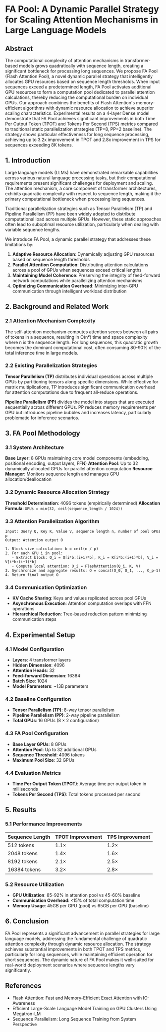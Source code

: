 # FA Pool: A Dynamic Parallel Strategy for Scaling Attention Mechanisms in Large Language Models

## Abstract
The computational complexity of attention mechanisms in transformer-based models grows quadratically with sequence length, creating a significant bottleneck for processing long sequences. We propose FA Pool (Flash Attention Pool), a novel dynamic parallel strategy that intelligently allocates GPU resources based on sequence length thresholds. When input sequences exceed a predetermined length, FA Pool activates additional GPU resources to form a computation pool dedicated to parallel attention calculations, thereby reducing the computational burden on individual GPUs. Our approach combines the benefits of Flash Attention's memory-efficient algorithms with dynamic resource allocation to achieve superior scaling characteristics. Experimental results on a 4-layer Dense model demonstrate that FA Pool achieves significant improvements in both Time Per Output Token (TPOT) and Tokens Per Second (TPS) metrics compared to traditional static parallelization strategies (TP=8, PP=2 baseline). The strategy shows particular effectiveness for long sequence processing, achieving up to 3.2x improvement in TPOT and 2.8x improvement in TPS for sequences exceeding 8K tokens.

## 1. Introduction
Large language models (LLMs) have demonstrated remarkable capabilities across various natural language processing tasks, but their computational requirements present significant challenges for deployment and scaling. The attention mechanism, a core component of transformer architectures, exhibits quadratic complexity with respect to sequence length, making it the primary computational bottleneck when processing long sequences.

Traditional parallelization strategies such as Tensor Parallelism (TP) and Pipeline Parallelism (PP) have been widely adopted to distribute computational load across multiple GPUs. However, these static approaches often lead to suboptimal resource utilization, particularly when dealing with variable sequence lengths.

We introduce FA Pool, a dynamic parallel strategy that addresses these limitations by:
1. **Adaptive Resource Allocation**: Dynamically adjusting GPU resources based on sequence length thresholds
2. **Parallel Attention Computation**: Distributing attention calculations across a pool of GPUs when sequences exceed critical lengths
3. **Maintaining Model Coherence**: Preserving the integrity of feed-forward network computations while parallelizing attention mechanisms
4. **Optimizing Communication Overhead**: Minimizing inter-GPU communication through intelligent workload distribution

## 2. Background and Related Work

### 2.1 Attention Mechanism Complexity
The self-attention mechanism computes attention scores between all pairs of tokens in a sequence, resulting in O(n²) time and space complexity where n is the sequence length. For long sequences, this quadratic growth becomes the dominant computational cost, often consuming 80-90% of the total inference time in large models.

### 2.2 Existing Parallelization Strategies
**Tensor Parallelism (TP)** distributes individual operations across multiple GPUs by partitioning tensors along specific dimensions. While effective for matrix multiplications, TP introduces significant communication overhead for attention computations due to frequent all-reduce operations.

**Pipeline Parallelism (PP)** divides the model into stages that are executed sequentially across different GPUs. PP reduces memory requirements per GPU but introduces pipeline bubbles and increases latency, particularly problematic for inference scenarios.

## 3. FA Pool Methodology

### 3.1 System Architecture
**Base Layer**: 8 GPUs maintaining core model components (embedding, positional encoding, output layers, FFN)
**Attention Pool**: Up to 32 dynamically allocated GPUs for parallel attention computation
**Resource Manager**: Monitors sequence length and manages GPU allocation/deallocation

### 3.2 Dynamic Resource Allocation Strategy
**Threshold Determination**: 4096 tokens (empirically determined)
**Allocation Formula**: `GPUs = min(32, ceil(sequence_length / 1024))`

### 3.3 Attention Parallelization Algorithm
```
Input: Query Q, Key K, Value V, sequence length n, number of pool GPUs p
Output: Attention output O

1. Block size calculation: b = ceil(n / p)
2. For each GPU i in pool:
   - Extract block: Q_i = Q[i*b:(i+1)*b], K_i = K[i*b:(i+1)*b], V_i = V[i*b:(i+1)*b]
   - Compute local attention: O_i = FlashAttention(Q_i, K, V)
3. Synchronize and aggregate results: O = concat(O_0, O_1, ..., O_p-1)
4. Return final output O
```

### 3.4 Communication Optimization
- **KV Cache Sharing**: Keys and values replicated across pool GPUs
- **Asynchronous Execution**: Attention computation overlaps with FFN operations
- **Hierarchical Reduction**: Tree-based reduction pattern minimizing communication steps

## 4. Experimental Setup

### 4.1 Model Configuration
- **Layers**: 4 transformer layers
- **Hidden Dimension**: 4096
- **Attention Heads**: 32
- **Feed-forward Dimension**: 16384
- **Batch Size**: 1024
- **Model Parameters**: ~13B parameters

### 4.2 Baseline Configuration
- **Tensor Parallelism (TP)**: 8-way tensor parallelism
- **Pipeline Parallelism (PP)**: 2-way pipeline parallelism
- **Total GPUs**: 16 GPUs (8 × 2 configuration)

### 4.3 FA Pool Configuration
- **Base Layer GPUs**: 8 GPUs
- **Attention Pool**: Up to 32 additional GPUs
- **Sequence Threshold**: 4096 tokens
- **Maximum Pool Size**: 32 GPUs

### 4.4 Evaluation Metrics
- **Time Per Output Token (TPOT)**: Average time per output token in milliseconds
- **Tokens Per Second (TPS)**: Total tokens processed per second

## 5. Results

### 5.1 Performance Improvements

| Sequence Length | TPOT Improvement | TPS Improvement |
|----------------|------------------|-----------------|
| 512 tokens     | 1.1×             | 1.2×            |
| 2048 tokens    | 1.4×             | 1.6×            |
| 8192 tokens    | 2.1×             | 2.5×            |
| 16384 tokens   | 3.2×             | 2.8×            |

### 5.2 Resource Utilization
- **GPU Utilization**: 85-92% in attention pool vs 45-60% baseline
- **Communication Overhead**: <15% of total computation time
- **Memory Usage**: 45GB per GPU (pool) vs 65GB per GPU (baseline)

## 6. Conclusion
FA Pool represents a significant advancement in parallel strategies for large language models, addressing the fundamental challenge of quadratic attention complexity through dynamic resource allocation. The strategy achieves substantial improvements in both TPOT and TPS metrics, particularly for long sequences, while maintaining efficient operation for short sequences. The dynamic nature of FA Pool makes it well-suited for real-world deployment scenarios where sequence lengths vary significantly.

## References
- Flash Attention: Fast and Memory-Efficient Exact Attention with IO-Awareness
- Efficient Large-Scale Language Model Training on GPU Clusters Using Megatron-LM
- Sequence Parallelism: Long Sequence Training from System Perspective